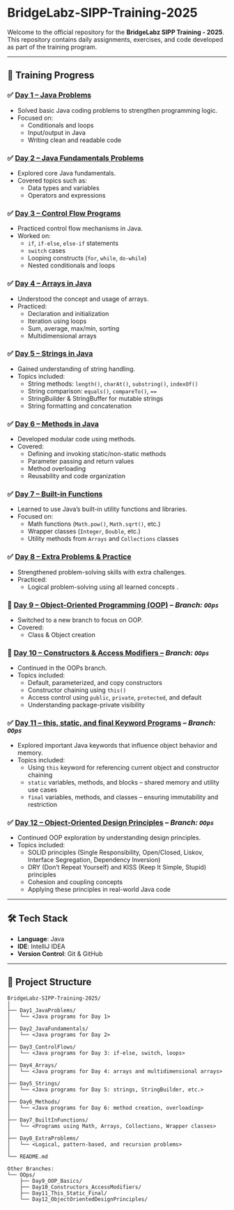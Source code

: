 # BridgeLabz-SIPP-Training-2025

Welcome to the official repository for the **BridgeLabz SIPP Training - 2025**.  
This repository contains daily assignments, exercises, and code developed as part of the training program.

---

## 📅 Training Progress

### ✅ [Day 1 – Java Problems](https://github.com/satvik091/BridgeLabz-Sipp-Training-2025/tree/CoreJava/Practise_problems)
- Solved basic Java coding problems to strengthen programming logic.
- Focused on:
  - Conditionals and loops  
  - Input/output in Java  
  - Writing clean and readable code  

### ✅ [Day 2 – Java Fundamentals Problems](https://github.com/satvik091/BridgeLabz-Sipp-Training-2025/tree/CoreJava/JAVA_FUNDAMENTALS)
- Explored core Java fundamentals.
- Covered topics such as:
  - Data types and variables  
  - Operators and expressions  

### ✅ [Day 3 – Control Flow Programs](https://github.com/satvik091/BridgeLabz-Sipp-Training-2025/tree/CoreJava/Control_Flow)
- Practiced control flow mechanisms in Java.
- Worked on:
  - `if`, `if-else`, `else-if` statements  
  - `switch` cases  
  - Looping constructs (`for`, `while`, `do-while`)  
  - Nested conditionals and loops  

### ✅ [Day 4 – Arrays in Java](https://github.com/satvik091/BridgeLabz-Sipp-Training-2025/tree/CoreJava/Arrays)
- Understood the concept and usage of arrays.
- Practiced:
  - Declaration and initialization  
  - Iteration using loops  
  - Sum, average, max/min, sorting  
  - Multidimensional arrays  

### ✅ [Day 5 – Strings in Java](https://github.com/satvik091/BridgeLabz-Sipp-Training-2025/tree/CoreJava/Strings)
- Gained understanding of string handling.
- Topics included:
  - String methods: `length()`, `charAt()`, `substring()`, `indexOf()`  
  - String comparison: `equals()`, `compareTo()`, `==`  
  - StringBuilder & StringBuffer for mutable strings  
  - String formatting and concatenation  

### ✅ [Day 6 – Methods in Java](https://github.com/satvik091/BridgeLabz-Sipp-Training-2025/tree/CoreJava/Methods)
- Developed modular code using methods.
- Covered:
  - Defining and invoking static/non-static methods  
  - Parameter passing and return values  
  - Method overloading  
  - Reusability and code organization  

### ✅ [Day 7 – Built-in Functions](https://github.com/satvik091/BridgeLabz-Sipp-Training-2025/tree/CoreJava/Built-in%20functions)
- Learned to use Java’s built-in utility functions and libraries.
- Focused on:
  - Math functions (`Math.pow()`, `Math.sqrt()`, etc.)  
  - Wrapper classes (`Integer`, `Double`, etc.)  
  - Utility methods from `Arrays` and `Collections` classes  

### ✅ [Day 8 – Extra Problems & Practice](https://github.com/satvik091/BridgeLabz-Sipp-Training-2025/tree/CoreJava/Strings/Day-8%20Problems)
- Strengthened problem-solving skills with extra challenges.
- Practiced:  
  - Logical problem-solving using all learned concepts  .

### 🔄 [Day 9 – Object-Oriented Programming (OOP)](https://github.com/satvik091/BridgeLabz-Sipp-Training-2025/tree/OOPS/Class-Object) – *Branch: `OOps`* 
- Switched to a new branch to focus on OOP.
- Covered:
  - Class & Object creation   

### 🔄 [Day 10 – Constructors & Access Modifiers –](https://github.com/satvik091/BridgeLabz-Sipp-Training-2025/tree/OOPS/Constructors-%20Access%20Modifiers) *Branch: `OOps`*
- Continued in the OOPs branch.
- Topics included:
  - Default, parameterized, and copy constructors  
  - Constructor chaining using `this()`  
  - Access control using `public`, `private`, `protected`, and default  
  - Understanding package-private visibility  

### ✅ [Day 11 – this, static, and final Keyword Programs](https://github.com/satvik091/BridgeLabz-Sipp-Training-2025/tree/OOPS/this_static_final) – *Branch: `OOps`*
- Explored important Java keywords that influence object behavior and memory.
- Topics included:
  - Using `this` keyword for referencing current object and constructor chaining  
  - `static` variables, methods, and blocks – shared memory and utility use cases  
  - `final` variables, methods, and classes – ensuring immutability and restriction  

### ✅ [Day 12 – Object-Oriented Design Principles](https://github.com/satvik091/BridgeLabz-Sipp-Training-2025/tree/OOPS/Object%20Oriented%20Design%20Principles) – *Branch: `OOps`*
- Continued OOP exploration by understanding design principles.
- Topics included:
  - SOLID principles (Single Responsibility, Open/Closed, Liskov, Interface Segregation, Dependency Inversion)  
  - DRY (Don’t Repeat Yourself) and KISS (Keep It Simple, Stupid) principles  
  - Cohesion and coupling concepts  
  - Applying these principles in real-world Java code

---

## 🛠 Tech Stack

- **Language**: Java  
- **IDE**: IntelliJ IDEA  
- **Version Control**: Git & GitHub  

---

## 📁 Project Structure

```plaintext
BridgeLabz-SIPP-Training-2025/
│
├── Day1_JavaProblems/
│   └── <Java programs for Day 1>
│
├── Day2_JavaFundamentals/
│   └── <Java programs for Day 2>
│
├── Day3_ControlFlows/
│   └── <Java programs for Day 3: if-else, switch, loops>
│
├── Day4_Arrays/
│   └── <Java programs for Day 4: arrays and multidimensional arrays>
│
├── Day5_Strings/
│   └── <Java programs for Day 5: strings, StringBuilder, etc.>
│
├── Day6_Methods/
│   └── <Java programs for Day 6: method creation, overloading>
│
├── Day7_BuiltInFunctions/
│   └── <Programs using Math, Arrays, Collections, Wrapper classes>
│
├── Day8_ExtraProblems/
│   └── <Logical, pattern-based, and recursion problems>
│
└── README.md

Other Branches:
└── OOps/
    ├── Day9_OOP_Basics/
    ├── Day10_Constructors_AccessModifiers/
    ├── Day11_This_Static_Final/
    └── Day12_ObjectOrientedDesignPrinciples/
